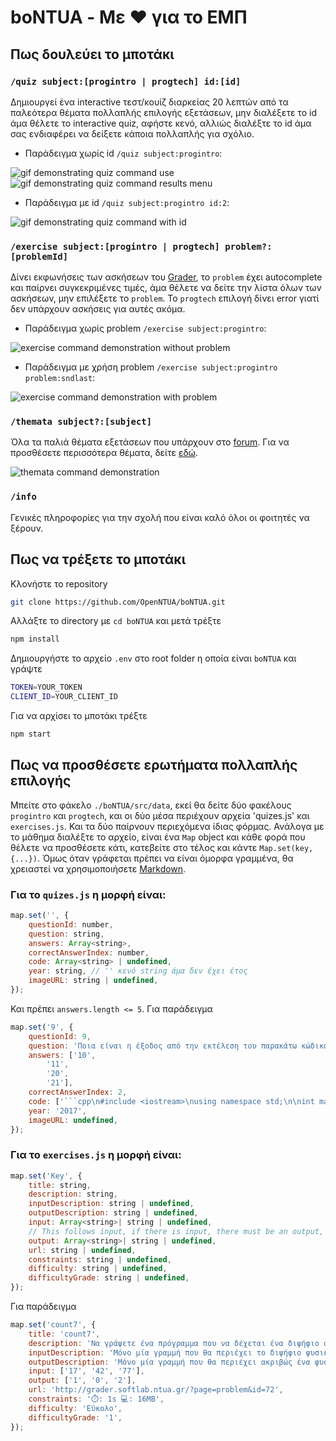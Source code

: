 # boNTUA - Με ❤️ για το ΕΜΠ

## Πως δουλεύει το μποτάκι
### `/quiz subject:[progintro | progtech] id:[id]`
Δημιουργεί ένα interactive τεστ/κουίζ διαρκείας 20 λεπτών από τα παλεότερα θέματα πολλαπλής επιλογής εξετάσεων, μην διαλέξετε το id άμα θέλετε το interactive quiz, αφήστε κενό, αλλιώς διαλέξτε το id άμα σας ενδιαφέρει να δείξετε κάποια πολλαπλής για σχόλιο.
- Παράδειγμα χωρίς id `/quiz subject:progintro`:

![gif demonstrating quiz command use](https://media.giphy.com/media/3Q42JQYjiUw7aYTU8I/giphy.gif) ![gif demonstrating quiz command results menu](https://media.giphy.com/media/v1.Y2lkPTc5MGI3NjExNmU4OTdlOWM3YWY0NWQyOTQ0YTYxZTg5ZWI1OGZjZDAyNzE2ZmQyOSZlcD12MV9pbnRlcm5hbF9naWZzX2dpZklkJmN0PWc/URXEoNVcBKJSpgyD1e/giphy.gif)
- Παράδειγμα με id `/quiz subject:progintro id:2`:

![gif demonstrating quiz command with id](https://media.giphy.com/media/v1.Y2lkPTc5MGI3NjExNTVkMTkwODFiZjEzM2U3NmJlMjYzZGJiYmU4YTczOThiMDMzMTBlYSZlcD12MV9pbnRlcm5hbF9naWZzX2dpZklkJmN0PWc/z1liIzSqFGGW6fOmxj/giphy.gif)

### `/exercise subject:[progintro | progtech] problem?:[problemId]`
Δίνει εκφωνήσεις των ασκήσεων του [Grader](http://grader.softlab.ntua.gr/), το `problem` έχει autocomplete και παίρνει συγκεκριμένες τιμές, άμα θέλετε να δείτε την λίστα όλων των ασκήσεων, μην επιλέξετε το `problem`. Το `progtech` επιλογή δίνει error γιατί δεν υπάρχουν ασκήσεις για αυτές ακόμα.
- Παράδειγμα χωρίς problem `/exercise subject:progintro`:

![exercise command demonstration without problem](https://media.giphy.com/media/v1.Y2lkPTc5MGI3NjExMTNjMjhhYjFiNTIyOTA1Y2ZkN2JjMjU1MGNiNGIyNzVjNmRjYzc2NSZlcD12MV9pbnRlcm5hbF9naWZzX2dpZklkJmN0PWc/XTwa9mz1WPTUdeHM1l/giphy.gif)
- Παράδειγμα με χρήση problem `/exercise subject:progintro problem:sndlast`:

![exercise command demonstration with problem](https://media.giphy.com/media/v1.Y2lkPTc5MGI3NjExMWQ0NTVkZTNhOGVlZmUyYzkyMjNiOTQzYWY0MzM3MDgzN2VmOGJmNSZlcD12MV9pbnRlcm5hbF9naWZzX2dpZklkJmN0PWc/UHMg3QkcZPwyOS02to/giphy.gif)

### `/themata subject?:[subject]`
Όλα τα παλιά θέματα εξετάσεων που υπάρχουν στο [forum](https://shmmy.ntua.gr/forum/). Για να προσθέσετε περισσότερα θέματα, δείτε [εδώ](https://github.com/OpenNTUA/themata).

![themata command demonstration](https://media.giphy.com/media/v1.Y2lkPTc5MGI3NjExZWFkYjAyMDkyOWYwM2ZjNTcwYWE4MWUzYzcyZmEwZmMwN2Q3MjFlNyZlcD12MV9pbnRlcm5hbF9naWZzX2dpZklkJmN0PWc/xNKbhqiBD0aYhLkiuB/giphy.gif)

### `/info`
Γενικές πληροφορίες για την σχολή που είναι καλό όλοι οι φοιτητές να ξέρουν.

## Πως να τρέξετε το μποτάκι
Κλονήστε το repository
```sh
git clone https://github.com/OpenNTUA/boNTUA.git
```
Αλλάξτε το directory με `cd boNTUA` και μετά τρέξτε
```sh
npm install
```
Δημιουργήστε το αρχείο `.env` στο root folder η οποία είναι `boNTUA` και γράψτε
```sh
TOKEN=YOUR_TOKEN
CLIENT_ID=YOUR_CLIENT_ID
```
Για να αρχίσει το μποτάκι τρέξτε
```sh
npm start
```

## Πως να προσθέσετε ερωτήματα πολλαπλής επιλογής
Μπείτε στο φάκελο `./boNTUA/src/data`, εκεί θα δείτε δύο φακέλους `progintro` και `progtech`, και οι δύο μέσα περιέχουν αρχεία 'quizes.js' και `exercises.js`. Και τα δύο παίρνουν περιεχόμενα ίδιας φόρμας. Ανάλογα με το μάθημα διαλέξτε το αρχείο, είναι ένα `Map` object και κάθε φορά που θέλετε να προσθέσετε κάτι, κατεβείτε στο τέλος και κάντε `Map.set(key, {...})`. Όμως όταν γράφεται πρέπει να είναι όμορφα γραμμένα, θα χρειαστεί να χρησιμοποιήσετε [Markdown](https://gist.github.com/matthewzring/9f7bbfd102003963f9be7dbcf7d40e51).
### Για το `quizes.js` η μορφή είναι:
```js
map.set('', {
    questionId: number,
    question: string,
    answers: Array<string>,
    correctAnswerIndex: number,
    code: Array<string> | undefined,
    year: string, // '' κενό string άμα δεν έχει έτος
    imageURL: string | undefined,
});
```
Και πρέπει `answers.length <= 5`. Για παράδειγμα
```js
map.set('9', {
	questionId: 9,
	question: 'Ποια είναι η έξοδος από την εκτέλεση του παρακάτω κώδικα C++;',
	answers: ['10',
		'11',
		'20',
		'21'],
	correctAnswerIndex: 2,
	code: ['```cpp\n#include <iostream>\nusing namespace std;\n\nint main() {\n\tint arr[] = {10, 11, 12, 13};\n\tint *p = (arr + 1);\n\tcout << *arr + 10;\n}\n```'],
	year: '2017',
	imageURL: undefined,
});
```
### Για το `exercises.js` η μορφή είναι:
```js
map.set('Key', {
	title: string,
	description: string,
	inputDescription: string | undefined,
	outputDescription: string | undefined,
	input: Array<string>| string | undefined,
	// This follows input, if there is input, there must be an output, if there is no input, there must be no output.
	output: Array<string>| string | undefined,
	url: string | undefined,
	constraints: string | undefined,
	difficulty: string | undefined,
	difficultyGrade: string | undefined,
});
```
Για παράδειγμα
```js
map.set('count7', {
	title: 'count7',
	description: 'Να γράψετε ένα πρόγραμμα που να δέχεται ένα διψήφιο φυσικό αριθμό και να βρίσκει πόσα από τα ψηφία του είναι ίσα με 7.',
	inputDescription: 'Μόνο μία γραμμή που θα περιέχει το διψήφιο φυσικό αριθμό.',
	outputDescription: 'Μόνο μία γραμμή που θα περιέχει ακριβώς ένα φυσικό αριθμό μεταξύ 0 και 2 (συμπεριλαμβανομένων).',
	input: ['17', '42', '77'],
	output: ['1', '0', '2'],
	url: 'http://grader.softlab.ntua.gr/?page=problem&id=72',
	constraints: '⏱️: 1s 💻: 16MB',
	difficulty: 'Εύκολο',
	difficultyGrade: '1',
});
```


